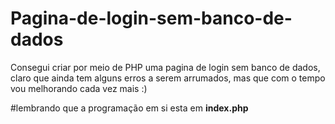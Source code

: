 # Pagina-de-login-sem-banco-de-dados
Consegui criar por meio de PHP uma pagina de login sem banco de dados, claro que ainda tem alguns erros a serem arrumados, mas que com o tempo vou melhorando cada vez mais :)

#lembrando que a programação em si esta em **index.php**

